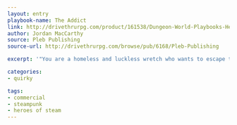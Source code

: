 ```yaml
---
layout: entry
playbook-name: The Addict
link: http://drivethrurpg.com/product/161538/Dungeon-World-Playbooks-Heroes-of-Steam-Bundle
author: Jordan MacCarthy
source: Pleb Publishing
source-url: http://drivethrurpg.com/browse/pub/6168/Pleb-Publishing

excerpt: '"You are a homeless and luckless wretch who wants to escape the life of poverty by making it as an adventurer."'

categories:
- quirky

tags:
- commercial
- steampunk
- heroes of steam
---
```

